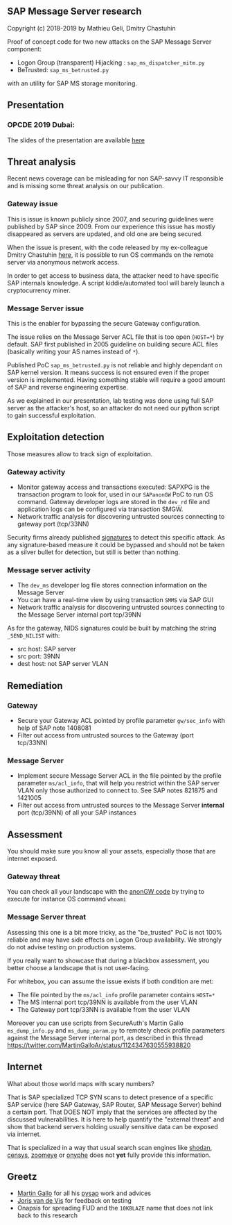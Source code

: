 SAP Message Server research
---------------------------

Copyright (c) 2018-2019 by Mathieu Geli, Dmitry Chastuhin

Proof of concept code for two new attacks on the SAP Message Server component:

- Logon Group (transparent) Hijacking : `sap_ms_dispatcher_mitm.py`
- BeTrusted: `sap_ms_betrusted.py`

with an utility for SAP MS storage monitoring.

## Presentation

### OPCDE 2019 Dubai:

The slides of the presentation are available [here](https://github.com/comaeio/OPCDE/blob/master/2019/Emirates/(SAP)%20Gateway%20to%20Heaven%20-%20Dmitry%20Chastuhin%2C%20Mathieu%20Geli/(SAP)%20Gateway%20to%20Heaven.pdf)

## Threat analysis

Recent news coverage can be misleading for non SAP-savvy IT
responsible and is missing some threat analysis on our publication.

### Gateway issue

This is issue is known publicly since 2007, and securing guidelines
were published by SAP since 2009. From our experience this issue has
mostly disappeared as servers are updated, and old one are being
secured.

When the issue is present, with the code released by my ex-colleague
Dmitry Chastuhin [here](https://github.com/chipik/SAP_GW_RCE_exploit),
it is possible to run OS commands on the remote server via anonymous
network access.

In order to get access to business data, the attacker need to have
specific SAP internals knowledge. A script kiddie/automated tool will
barely launch a cryptocurrency miner.

### Message Server issue

This is the enabler for bypassing the secure Gateway configuration.

The issue relies on the Message Server ACL file that is too open
(`HOST=*`) by default. SAP first published in 2005 guideline on
building secure ACL files (basically writing your AS names instead of
`*`).

Published PoC `sap_ms_betrusted.py` is not reliable and highly
dependant on SAP kernel version. It means success is not ensured even
if the proper version is implemented. Having something stable will
require a good amount of SAP and reverse engineering expertise.

As we explained in our presentation, lab testing was done using full
SAP server as the attacker's host, so an attacker do not need our
python script to gain successful exploitation.

## Exploitation detection

Those measures allow to track sign of exploitation.

### Gateway activity

- Monitor gateway access and transactions executed: SAPXPG is the
  transaction program to look for, used in our `SAPanonGW` PoC to run
  OS command. Gateway developer logs are stored in the `dev_rd` file
  and application logs can be configured via transaction SMGW.
- Network traffic analysis for discovering untrusted sources
  connecting to gateway port (tcp/33NN)

Security firms already published
[signatures](https://go.onapsis.com/l/127021/2019-05-01/3rjysj/127021/123429/10KBLAZE_snort_rules.zip)
to detect this specific attack. As any signature-based measure it
could be bypassed and should not be taken as a silver bullet for
detection, but still is better than nothing.

### Message server activity

- The `dev_ms` developer log file stores connection information on the Message
  Server
- You can have a real-time view by using transaction `SMMS` via SAP
  GUI
- Network traffic analysis for discovering untrusted sources
  connecting to the Message Server internal port tcp/39NN

As for the gateway, NIDS signatures could be built by matching the
string `_SEND_NILIST` with:

- src host: SAP server
- src port: 39NN
- dest host: not SAP server VLAN

## Remediation

### Gateway
- Secure your Gateway ACL pointed by profile parameter `gw/sec_info`
  with help of SAP note 1408081
- Filter out access from untrusted sources to the Gateway (port tcp/33NN)

### Message Server

- Implement secure Message Server ACL in the file pointed by the
  profile parameter `ms/acl_info`, that will help you restrict within
  the SAP server VLAN only those authorized to connect to. See SAP
  notes 821875 and 1421005
- Filter out access from untrusted sources to the Message Server
  **internal** port (tcp/39NN) of all your SAP instances

## Assessment

You should make sure you know all your assets, especially those that
are internet exposed.

### Gateway threat

You can check all your landscape with the [anonGW
code](https://github.com/chipik/SAP_GW_RCE_exploit) by trying to
execute for instance OS command `whoami`

### Message Server threat

Assessing this one is a bit more tricky, as the "be_trusted" PoC is
not 100% reliable and may have side effects on Logon Group
availability. We strongly do not advise testing on production systems.

If you really want to showcase that during a blackbox assessment, you
better choose a landscape that is not user-facing.

For whitebox, you can assume the issue exists if both condition are
met:

- The file pointed by the `ms/acl_info` profile parameter contains
  `HOST=*`
- The MS internal port tcp/39NN is available from the user VLAN
- The Gateway port tcp/33NN is available from the user VLAN

Moreover you can use scripts from SecureAuth's Martin Gallo
`ms_dump_info.py` and `ms_dump_param.py` to remotely check profile
parameters against the Message Server internal port, as described in
this thread
https://twitter.com/MartinGalloAr/status/1124347630555938820


## Internet

What about those world maps with scary numbers?

That is SAP specialized TCP SYN scans to detect presence of a specific
SAP service (here SAP Gateway, SAP Router, SAP Message Server) behind
a certain port. That DOES NOT imply that the services are affected by
the discussed vulnerabilities. It is here to help quantify the
"external threat" and show that backend servers holding usually
sensitive data can be exposed via internet.

That is specialized in a way that usual search scan engines like
[shodan](http://shodan.io), [censys](http://censys.io),
[zoomeye](http://zoomeye.org) or [onyphe](http://onyphe.io) does not
**yet** fully provide this information.



## Greetz

- [Martin Gallo](https://twitter.com/MartinGalloAr/) for all his
  [pysap](https://github.com/SecureAuthCorp/pysap) work and advices
- [Joris van de Vis](https://twitter.com/jvis/) for feedback on testing
- Onapsis for spreading FUD and the `10KBLAZE` name that does not link
  back to this research
